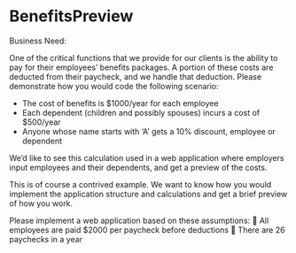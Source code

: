 # BenefitsPreview

Business Need:

One of the critical functions that we provide for our clients is the ability to pay for their employees’
benefits packages. A portion of these costs are deducted from their paycheck, and we handle that
deduction. Please demonstrate how you would code the following scenario:

* The cost of benefits is $1000/year for each employee
* Each dependent (children and possibly spouses) incurs a cost of $500/year
* Anyone whose name starts with ‘A’ gets a 10% discount, employee or dependent

We’d like to see this calculation used in a web application where employers input employees and their
dependents, and get a preview of the costs.

This is of course a contrived example. We want to know how you would implement the application
structure and calculations and get a brief preview of how you work.

Please implement a web application based on these assumptions:
 All employees are paid $2000 per paycheck before deductions
 There are 26 paychecks in a year
